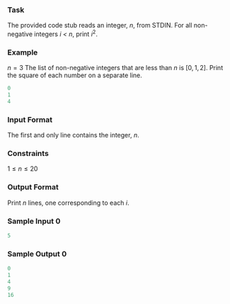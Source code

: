 ### Task
The provided code stub reads an integer, *n*, from STDIN. For all non-negative integers *i < n*, print $i^2$.

### Example
$n=3$
The list of non-negative integers that are less than $n$ is $[0, 1, 2]$. Print the square of each number on a separate line.
```py
0
1
4
```

### Input Format
The first and only line contains the integer, $n$.

### Constraints
$1 \le n \le 20$

### Output Format
Print $n$ lines, one corresponding to each $i$.

### Sample Input 0
```py
5
```
### Sample Output 0
```py
0
1
4
9
16
```